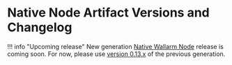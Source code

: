 # Native Node Artifact Versions and Changelog

!!! info "Upcoming release"
    New generation [Native Wallarm Node](../../installation/nginx-native-node-internals.md#native-node) release is coming soon. For now, please use [version 0.13.x](/5.x/updating-migrating/native-node/node-artifact-versions/) of the previous generation.